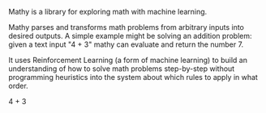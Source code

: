 Mathy is a library for exploring math with machine learning.

Mathy parses and transforms math problems from arbitrary inputs into desired outputs. A simple example might be solving an addition problem: given a text input "4 + 3" mathy can evaluate and return the number 7.

It uses Reinforcement Learning (a form of machine learning) to build an understanding of how to solve math problems step-by-step without programming heuristics into the system about which rules to apply in what order.


<mathy>4 + 3</mathy>
